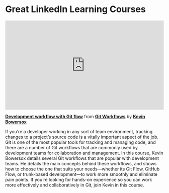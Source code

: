 <h1>Great LinkedIn Learning Courses</h1>

<div style="position:relative;height:0;padding-bottom:56.25%"><iframe width="640" height="360" src="https://www.linkedin.com/learning/embed/git-workflows/development-workflow-with-git-flow?autoplay=false&claim=AQF5fbDSfvxidwAAAYcldH30ixwvwm8IUR6WwFSB2NrHvIV-Ln_hAT5-NZiabMzAfJP_SPK5_LKREQkF2U-ivOt1z0ZDXuqaQfBPE3xXAYS0v31v29F2j7uc9A8kyVEoV-k8r__nxtjZPtjKLOdmfKHvLnw9eXFLtaj87i2tKw2moWA63lTDB8a7ZXTIzLxj6axEkgCOmmjW7UfkqU5cnOEPcjC_TnDt1SRkk_TMAefd3tN0cfDvy5TeClsgQyqpMHxURGHV_w6xMKK32RttEU_0TNze3xycGZkv0cFJuXGPvLjWAYvzdkUlQKTcQBPxCCv7LRVm4bVufvwXrsApyCr9O-8FG2ENTyZA9RgMfhE5-ImYVPoiiNU2AuzRokl2P-t_prI1VfuabHj_GOBzJkuB1T9uKcdgs7IlqJEAKTQkzb3s5WARCT2fKDvtmiDyeF28W1X46YRMkkWSrtc5O3Md-czHxO8aAe7ibreKQSVIgyJJOafwXZ1sNM_M-Mk9qExOMAbjRFHjDAYHC_LGWM2w-bkRo56eXyDXqiKXPHeogg23E8hLYKSmD6TOD4nPVMBiBtbcEXnDdqTzE73kpECeDSbzx6e7W-KCf032XOPIJwktFouwmLPly37CmRKikr7yrp7k39pLI773NZzJpL_k_lJEq7mQbbMqwUzkfUZw0ncOLaUJLhXp0XcDG3R5dohHwFDzGRzwFwGYtjW1XL7qdoEkrPSEv6jhRVavOhdUVeaX_Q88fQ74r6pgiFyj4l5sqBWTmBZ5N92SnGXiWhAU5vNQxXB0r2avLWVmfaZgQRBgsi41_kUOrqZaRbEDTlJ5-xWYsQ71kgF1RVPeOG2hfybPPClbdMQAlBw9tLTqhYlSHS_S90M1xODqsYKsNsmXc8YTitVC1YxydmRXCY8od7iIfCh-JUOPTubIa4rkkDo9kQA0JuXhKzUGiEPxGqwazZZhOesW4LYIsOSJyXyQEJKtRP-O4QJc_oJ0JtJIfx9Bzjh26CwB0xESkyeEZeShhahJlArQJYefTVjH1D94bS3EKeY55kPjG8kivpEwnqllisxlP8nmF7I2a-_uoxfZ9bosMhfiA2J1TTk3_L-iYxJ-IMg9ilWObZcIVyetO8x9cSAfqCjfqeXYFydZWbgoa6FTquQgfv-si17ynVZ7rd4fohf96rk5sFR2vO7khB5n720&lipi=urn%3Ali%3Apage%3Ad_learning_content%3BZqhIuth0QmaWAck8tzUSOw%3D%3D&licu" mozallowfullscreen="true" webkitallowfullscreen="true" allowfullscreen="true" frameborder="0" style="position:absolute;width:100%;height:100%;left:0"></iframe></div><p><strong><a href="https://www.linkedin.com/learning/git-workflows/development-workflow-with-git-flow?trk=embed_lil">Development workflow with Git flow</a></strong> from <strong><a href="https://www.linkedin.com/learning/git-workflows?trk=embed_lil">Git Workflows</a></strong> by <strong><a href="https://www.linkedin.com/learning/instructors/kevin-bowersox?trk=embed_lil">Kevin Bowersox</a></strong></p>

If you’re a developer working in any sort of team environment, tracking changes to a project’s source code is a vitally important aspect of the job. Git is one of the most popular tools for tracking and managing code, and there are a number of Git workflows that are commonly used by development teams for collaboration and management. In this course, Kevin Bowersox details several Git workflows that are popular with development teams. He details the main concepts behind these workflows, and shows how to choose the one that suits your needs—whether its Git Flow, GitHub Flow, or trunk-based development—to work more smoothly and eliminate pain points. If you’re looking for hands-on experience so you can work more effectively and collaboratively in Git, join Kevin in this course.
